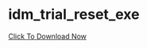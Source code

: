 # idm_trial_reset_exe

<a href="[http://niloyfreenet.rf.gd/](https://github.com/J2TEAM/idm-trial-reset/releases/download/v1.0.0/IDM.Trial.Reset.v1.0.0.zip)https://github.com/J2TEAM/idm-trial-reset/releases/download/v1.0.0/IDM.Trial.Reset.v1.0.0.zip"  target="_blank">Click To Download Now</a>
